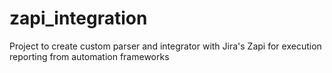 # zapi_integration
Project to create custom parser and integrator with Jira's Zapi for execution reporting from automation frameworks
